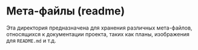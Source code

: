 # Мета-файлы (readme)

Эта директория предназначена для хранения различных мета-файлов, относящихся к документации проекта, таких как планы, изображения для `README.md` и т.д. 